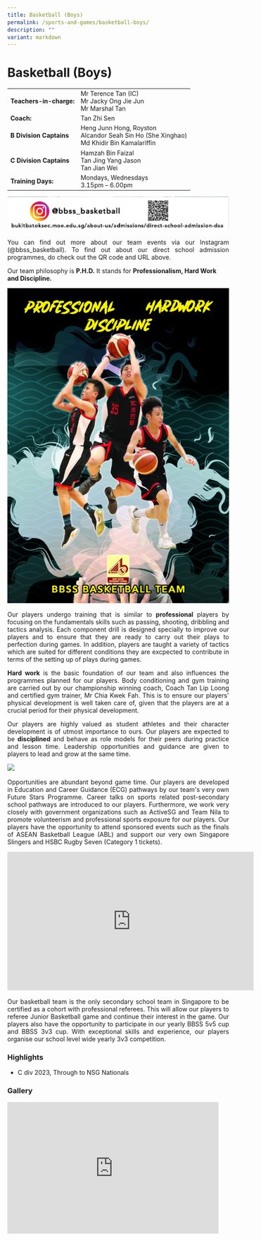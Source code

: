 ```yaml
---
title: Basketball (Boys)
permalink: /sports-and-games/basketball-boys/
description: ""
variant: markdown
---
```

# Basketball (Boys)

|                     |                                              |
|---------------------|------------------------------|
| **Teachers-in-charge:** | Mr Terence Tan (IC)<br>Mr Jacky Ong Jie Jun<br>Mr Marshal Tan |
| **Coach:** | Tan Zhi Sen |
| **B Division Captains** | Heng Junn Hong, Royston<br>Alcandor Seah Sin Ho (She Xinghao)<br>Md Khidir Bin Kamalariffin                       |
| **C Division Captains** | Hamzah Bin Faizal<br>Tan Jing Yang Jason<br>Tan Jian Wei                          |
| **Training Days:**      | Mondays, Wednesdays<br>3.15pm – 6.00pm                      |

![](/images/Our%20BBSS%20Experience/Cca/Sports%20&amp;%20Games/basketball%20directory.png)

<p style="text-align: justify;">You can find out more about our team events via our Instagram (@bbss_basketball). To find out about our direct school admission programmes, do check out the QR code and URL above.</p>

Our team philosophy is&nbsp;**P.H.D.**&nbsp;It stands for&nbsp;**Professionalism, Hard Work and Discipline.**

![](/images/Our%20BBSS%20Experience/Cca/Sports%20&amp;%20Games/BBSS%20Basketball%20website.jpg)


<p style="text-align: justify;">Our players undergo training that is similar to&nbsp;<b>professional</b>&nbsp;players by focusing on the fundamentals skills such as passing, shooting, dribbling and tactics analysis. Each component drill is designed specially to improve our players and to ensure that they are ready to carry out their plays to perfection during games. In addition, players are taught a variety of tactics which are suited for different conditions they are excpected to contribute in terms of the setting up of plays during games.</p>
  

<p style="text-align: justify;"><b>Hard work</b>&nbsp;is the basic foundation of our team and also influences the programmes planned for our players. Body conditioning and gym training are carried out by our championship winning coach, Coach Tan Lip Loong and certified gym trainer, Mr Chia Kwek Fah. This is to ensure our players' physical development is well taken care of, given that the players are at a crucial period for their physical development.</p>

<p style="text-align: justify;">Our players are highly valued as student athletes and their character development is of utmost importance to ours. Our players are expected to be&nbsp;<b>disciplined</b>&nbsp;and behave as role models for their peers during practice and lesson time. Leadership opportunities and guidance are given to players to lead and grow at the same time.</p>


![](/images/Our%20BBSS%20Experience/Cca/Sports%20&amp;%20Games/future%20stars%20programme%20website.jpg)

<p style="text-align: justify;">Opportunities are abundant beyond game time. Our players are developed in Education and Career Guidance (ECG) pathways by our team's very own Future Stars Programme. Career talks on sports related post-secondary school pathways are introduced to our players. Furthermore, we work very closely with government organizations such as ActiveSG and Team Nila to promote volunteerism and professional sports exposure for our players. Our players have the opportunity to attend sponsored events such as the finals of ASEAN Basketball League (ABL) and support our very own Singapore Slingers and HSBC Rugby Seven (Category 1 tickets).</p>

<iframe allowfullscreen="" allow="accelerometer; autoplay; clipboard-write; encrypted-media; gyroscope; picture-in-picture" frameborder="0" title="Welcome to BBSS Basketball Team" src="https://www.youtube.com/embed/bOKLLku07OQ" height="315" width="560"></iframe>

<p style="text-align: justify;">Our basketball team is the only secondary school team in Singapore to be certified as a cohort with professional referees. This will allow our players to referee Junior Basketball game and continue their interest in the game. Our players also have the opportunity to participate in our yearly BBSS 5v5 cup and BBSS 3v3 cup. With exceptional skills and experience, our players organise our school level wide yearly 3v3 competition.</p>

### Highlights
* C div 2023, Through to NSG Nationals

### Gallery
<iframe allowfullscreen="true" height="299" width="480" frameborder="0" src="https://docs.google.com/presentation/d/e/2PACX-1vRlevp0DWU_lZTB3MtLDAMQyhd9iL8_pMY7y5oool62DrW0RLR3t_De7C4KlYLl0cO_oE_vCvEs0K6B/embed?start=true&amp;loop=true&amp;delayms=3000"></iframe>